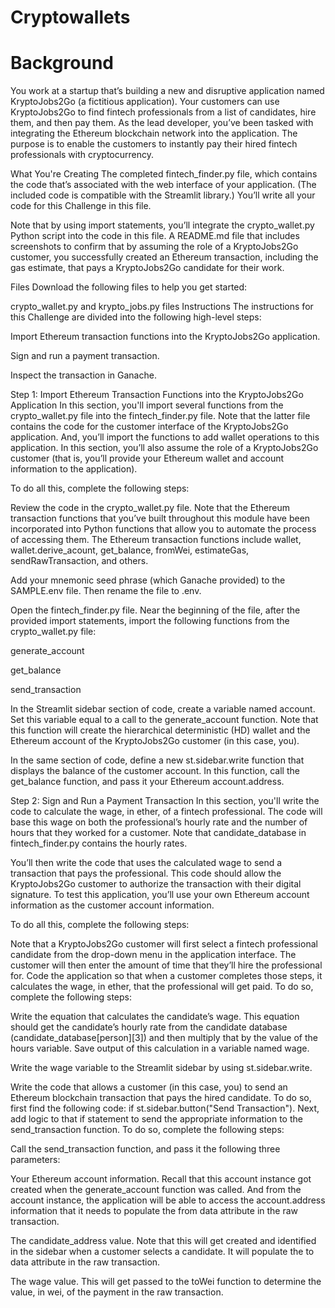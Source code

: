 # Cryptowallets
# Background
You work at a startup that’s building a new and disruptive application named KryptoJobs2Go (a fictitious application). Your customers can use KryptoJobs2Go to find fintech professionals from a list of candidates, hire them, and then pay them. As the lead developer, you’ve been tasked with integrating the Ethereum blockchain network into the application. The purpose is to enable the customers to instantly pay their hired fintech professionals with cryptocurrency.

What You're Creating
The completed fintech_finder.py file, which contains the code that’s associated with the web interface of your application. (The included code is compatible with the Streamlit library.) You’ll write all your code for this Challenge in this file.

Note that by using import statements, you’ll integrate the crypto_wallet.py Python script into the code in this file.
A README.md file that includes screenshots to confirm that by assuming the role of a KryptoJobs2Go customer, you successfully created an Ethereum transaction, including the gas estimate, that pays a KryptoJobs2Go candidate for their work.

Files
Download the following files to help you get started:

crypto_wallet.py and krypto_jobs.py files
Instructions
The instructions for this Challenge are divided into the following high-level steps:

Import Ethereum transaction functions into the KryptoJobs2Go application.

Sign and run a payment transaction.

Inspect the transaction in Ganache.

Step 1: Import Ethereum Transaction Functions into the KryptoJobs2Go Application
In this section, you'll import several functions from the crypto_wallet.py file into the fintech_finder.py file. Note that the latter file contains the code for the customer interface of the KryptoJobs2Go application. And, you’ll import the functions to add wallet operations to this application. In this section, you’ll also assume the role of a KryptoJobs2Go customer (that is, you’ll provide your Ethereum wallet and account information to the application).

To do all this, complete the following steps:

Review the code in the crypto_wallet.py file. Note that the Ethereum transaction functions that you’ve built throughout this module have been incorporated into Python functions that allow you to automate the process of accessing them. The Ethereum transaction functions include wallet, wallet.derive_acount, get_balance, fromWei, estimateGas, sendRawTransaction, and others.

Add your mnemonic seed phrase (which Ganache provided) to the SAMPLE.env file. Then rename the file to .env.

Open the fintech_finder.py file. Near the beginning of the file, after the provided import statements, import the following functions from the crypto_wallet.py file:

generate_account

get_balance

send_transaction

In the Streamlit sidebar section of code, create a variable named account. Set this variable equal to a call to the generate_account function. Note that this function will create the hierarchical deterministic (HD) wallet and the Ethereum account of the KryptoJobs2Go customer (in this case, you).

In the same section of code, define a new st.sidebar.write function that displays the balance of the customer account. In this function, call the get_balance function, and pass it your Ethereum account.address.

Step 2: Sign and Run a Payment Transaction
In this section, you'll write the code to calculate the wage, in ether, of a fintech professional. The code will base this wage on both the professional’s hourly rate and the number of hours that they worked for a customer. Note that candidate_database in fintech_finder.py contains the hourly rates.

You’ll then write the code that uses the calculated wage to send a transaction that pays the professional. This code should allow the KryptoJobs2Go customer to authorize the transaction with their digital signature. To test this application, you’ll use your own Ethereum account information as the customer account information.

To do all this, complete the following steps:

Note that a KryptoJobs2Go customer will first select a fintech professional candidate from the drop-down menu in the application interface. The customer will then enter the amount of time that they’ll hire the professional for. Code the application so that when a customer completes those steps, it calculates the wage, in ether, that the professional will get paid. To do so, complete the following steps:

Write the equation that calculates the candidate’s wage. This equation should get the candidate’s hourly rate from the candidate database (candidate_database[person][3]) and then multiply that by the value of the hours variable. Save output of this calculation in a variable named wage.

Write the wage variable to the Streamlit sidebar by using st.sidebar.write.

Write the code that allows a customer (in this case, you) to send an Ethereum blockchain transaction that pays the hired candidate. To do so, first find the following code: if st.sidebar.button("Send Transaction"). Next, add logic to that if statement to send the appropriate information to the send_transaction function. To do so, complete the following steps:

Call the send_transaction function, and pass it the following three parameters:

Your Ethereum account information. Recall that this account instance got created when the generate_account function was called. And from the account instance, the application will be able to access the account.address information that it needs to populate the from data attribute in the raw transaction.

The candidate_address value. Note that this will get created and identified in the sidebar when a customer selects a candidate. It will populate the to data attribute in the raw transaction.

The wage value. This will get passed to the toWei function to determine the value, in wei, of the payment in the raw transaction.
